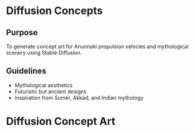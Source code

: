 # Diffusion Concepts

## Purpose
To generate concept art for Anunnaki propulsion vehicles and mythological scenery using Stable Diffusion.

## Guidelines
- Mythological aesthetics
- Futuristic but ancient designs
- Inspiration from Sumér, Akkád, and Indian mythology
# Diffusion Concept Art 
